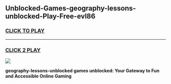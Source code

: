 
## Unblocked-Games-geography-lessons-unblocked-Play-Free-evl86
<h3>
<a href="https://premium76.site?title=geography-lessons-unblocked&ref=20M">CLICK TO PLAY</a></h3>
<hr>

<h3>
<a href="https://premium76.site?title=geography-lessons-unblocked&ref=20M">CLICK 2 PLAY</a>
  
</h3>

<a href="https://premium76.site?title=geography-lessons-unblocked&ref=19M"><img src="https://clearcache.store/games.png"></a>


**geography-lessons-unblocked games unblocked: Your Gateway to Fun and Accessible Online Gaming**
